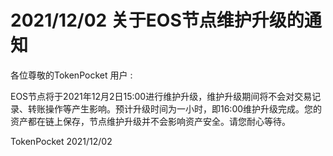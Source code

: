 # 2021/12/02 关于EOS节点维护升级的通知

各位尊敬的TokenPocket 用户 :&#x20;

EOS节点将于2021年12月2日15:00进行维护升级，维护升级期间将不会对交易记录、转账操作等产生影响。预计升级时间为一小时，即16:00维护升级完成。您的资产都在链上保存，节点维护升级并不会影响资产安全。请您耐心等待。&#x20;

TokenPocket 2021/12/02
